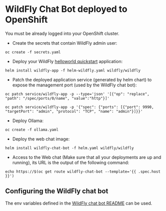 # WildFly Chat Bot deployed to OpenShift

You must be already logged into your OpenShift cluster.

* Create the secrets that contain WildFly admin user:

`oc create -f secrets.yaml`

* Deploy your WildFly [helloworld quickstart](https://github.com/wildfly/quickstart/tree/main/helloworld) application:

`helm install wildfly-app -f helm-wildfly.yaml wildfly/wildfly`

* Patch the deployed application service (generated by helm chart) to expose the management port (used by the WildFly chat bot):

```
oc patch service/wildfly-app -p --type='json' '[{"op": "replace", "path": "/spec/ports/0/name", "value":"http"}]'

oc patch service/wildfly-app -p '{"spec": {"ports": [{"port": 9990, "targetPort": "admin", "protocol": "TCP", "name": "admin"}]}}'
```

* Deploy Ollama:

```
oc create -f ollama.yaml
```

* Deploy the web chat image:

`helm install wildfly-chat-bot -f helm.yaml wildfly/wildfly`

* Access to the Web chat (Make sure that all your deployments are up and running), its URL is the output of the following command:

```
echo https://$(oc get route wildfly-chat-bot --template='{{ .spec.host }}')
```

## Configuring the WildFly chat bot

The env variables defined in the [WildFly chat bot README](../../../wildfly-chat-bot/README.md) can be used.
